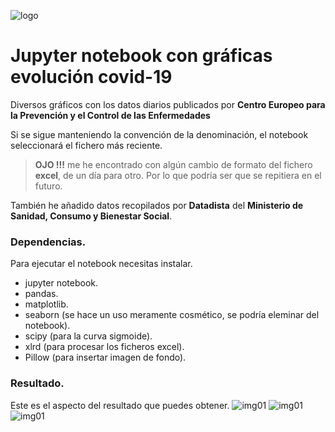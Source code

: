 ![logo](https://raw.github.com/1N0T/images/master/global/1N0T.png)
# Jupyter notebook con gráficas evolución covid-19
Diversos gráficos con los datos diarios publicados por **Centro Europeo para la Prevención y el Control de las Enfermedades**

Si se sigue manteniendo la convención de la denominación, el notebook seleccionará el fichero más reciente.

 > **OJO !!!** me he encontrado con algún cambio de formato del fichero **excel**, de un día para otro. Por lo que podría ser que se repitiera en el futuro.

También he añadido datos recopilados por **Datadista** del **Ministerio de Sanidad, Consumo y Bienestar Social**.

### Dependencias.
Para ejecutar el notebook necesitas instalar.
 * jupyter notebook.
 * pandas.
 * matplotlib.
 * seaborn (se hace un uso meramente cosmético, se podría eleminar del notebook).
 * scipy (para la curva sigmoide).
 * xlrd (para procesar los ficheros excel).
 * Pillow (para insertar imagen de fondo).
 
### Resultado.
Este es el aspecto del resultado que puedes obtener.
![img01](https://raw.github.com/1N0T/images/master/covid-19/covid-19-spain.png)
![img01](https://raw.github.com/1N0T/images/master/covid-19/covid-19-modelo-matematico-spain.png)
![img01](https://raw.github.com/1N0T/images/master/covid-19/covid-19.png)
